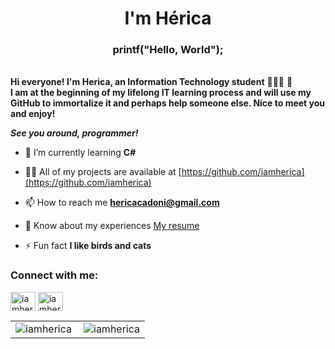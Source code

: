 <h1 align="center">I'm Hérica</h1>
<h3 align="center">printf("Hello, World");</h3>

<br>**Hi everyone! I'm Herica, an Information Technology student** 👩🏻‍💻 💙
<br>
**I am at the beginning of my lifelong IT learning process and will use my GitHub to immortalize it and perhaps help someone else. Nice to meet you and enjoy!**

**_See you around, programmer!_**

- 🌱 I’m currently learning **C#**

- 👨‍💻 All of my projects are available at [https://github.com/iamherica](https://github.com/iamherica)

- 📫 How to reach me **<a target="_top" href="mailto:hericacadoni@gmail.com">hericacadoni@gmail.com</a>**

- 📄 Know about my experiences [My resume](https://drive.google.com/file/d/1xnGhOYgb8TaoOkAQEHQBADURmdKH_lI7/view?usp=sharing)

- ⚡ Fun fact **I like birds and cats**

<h3 align="left">Connect with me:</h3>
<p align="left">
<a href="https://www.linkedin.com/in/h%C3%A9rica-cadoni-35519a198" target="blank"><img align="center" src="https://cdn.jsdelivr.net/npm/simple-icons@3.0.1/icons/linkedin.svg" alt="iamherica" height="30" width="40" /></a>
<a href="https://www.instagram.com/iamhericaa/" target="blank"><img align="center" src="https://cdn.jsdelivr.net/npm/simple-icons@3.0.1/icons/instagram.svg" alt="iamherica" height="30" width="40" /></a>
</p>

<center>
<table>
  <tr>
      <td><img align="left" src="https://github-readme-stats.vercel.app/api/top-langs/?username=iamherica&layout=compact&theme=midnight-purple" alt="iamherica" /></td>
      <td><img align="center" src="https://github-readme-stats.vercel.app/api?username=iamherica&show_icons=true&locale=en&theme=midnight-purple" alt="iamherica" /></td>
  </tr>  
</table>
</center>

